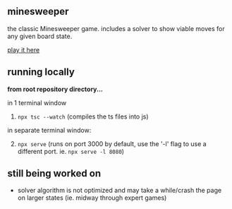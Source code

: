 ## minesweeper

the classic Minesweeper game. includes a solver to show viable moves for any given board state.

[play it here](https://beo1259.github.io/minesweeper)

## running locally

**from root repository directory...**

in 1 terminal window

1. `npx tsc --watch` (compiles the ts files into js)

in separate terminal window:

2. `npx serve` (runs on port 3000 by default, use the '-l' flag to use a different port. ie. `npx serve -l 8080`)
 
## still being worked on

- solver algorithm is not optimized and may take a while/crash the page on larger states (ie. midway through expert games)
